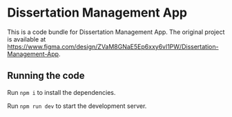 
  # Dissertation Management App

  This is a code bundle for Dissertation Management App. The original project is available at https://www.figma.com/design/ZVaM8GNaE5Ep6xxy6vl1PW/Dissertation-Management-App.

  ## Running the code

  Run `npm i` to install the dependencies.

  Run `npm run dev` to start the development server.
  